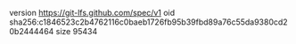 version https://git-lfs.github.com/spec/v1
oid sha256:c1846523c2b4762116c0baeb1726fb95b39fbd89a76c55da9380cd20b2444464
size 95434
